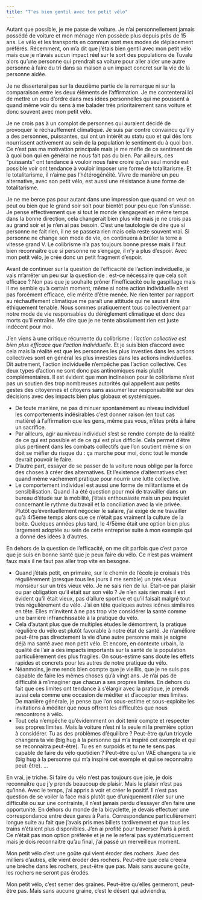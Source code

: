 ```yaml
---
title: "T'es bien gentil avec ton petit vélo"
---
```

Autant que possible, je me passe de voiture. Je n’ai personnellement jamais possédé de voiture et mon ménage n’en possède plus depuis près de 15 ans. Le vélo et les transports en commun sont mes modes de déplacement préférés. Récemment, on m’a dit que j’étais bien gentil avec mon petit vélo mais que je n’avais aucun impact réel sur le sort des populations de Tuvalu alors qu’une personne qui prendrait sa voiture pour aller aider une autre personne à faire du tri dans sa maison a un impact concret sur la vie de la personne aidée.

Je ne disserterai pas sur la deuxième partie de la remarque ni sur la comparaison entre les deux éléments de l’affirmation. Je me contenterai ici de mettre un peu d’ordre dans mes idées personnelles qui me poussent à quand même voir du sens à me balader très prioritairement sans voiture et donc souvent avec mon petit vélo.

Je ne crois pas à un complot de personnes qui auraient décidé de provoquer le réchauffement climatique. Je suis par contre convaincu qu’il y a des personnes, puissantes, qui ont un intérêt au statu quo et qui dès lors nourrissent activement au sein de la population le sentiment du à quoi bon. Ce n’est pas ma motivation principale mais je me méfie de ce sentiment de à quoi bon qui en général ne nous fait pas du bien. Par ailleurs, ces “puissants” ont tendance à vouloir nous faire croire qu’un seul monde est possible voir ont tendance à vouloir imposer une forme de totalitarisme. Et le totalitarisme, il n’aime pas l’hétérogénéité. Vivre de manière un peu alternative, avec son petit vélo, est aussi une résistance à une forme de totalitarisme.

Je ne me berce pas pour autant dans une impression que quand on veut on peut ou bien que le grand soir soit pour bientôt pour peu que l’on s’unisse. Je pense effectivement que si tout le monde s’engageait en même temps dans la bonne direction, cela changerait bien plus vite mais je ne crois pas au grand soir et je n’en ai pas besoin. C’est une tautologie de dire que si personne ne fait rien, il ne se passera rien mais cela reste souvent vrai. Si personne ne change son mode de vie, on continuera à brûler la terre à vitesse grand V. Le colibrisme n’a pas toujours bonne presse mais il faut bien reconnaître que si personne ne s’engage, il n’y a plus d’espoir. Avec mon petit vélo, je crée donc un petit fragment d’espoir.

Avant de continuer sur la question de l’efficacité de l’action individuelle, je vais m’arrêter un peu sur la question de : est-ce nécessaire que cela soit efficace ? Non pas que je souhaite prôner l’inefficacité ou le gaspillage mais il me semble qu’à certain moment, même si notre action individuelle n’est pas forcément efficace, elle mérite d’être menée. Ne rien tenter par rapport au réchauffement climatique me paraît une attitude qui ne saurait être éthiquement tenable. Nous sommes pratiquement tous collectivement par notre mode de vie responsables du dérèglement climatique et donc des morts qu’il entraîne. Me dire que je ne tente absolument rien est juste indécent pour moi.

J’en viens à une critique récurrente du colibrisme : _l’action collective est bien plus efficace que l’action individuelle_. Et je suis bien d’accord avec cela mais la réalité est que les personnes les plus investies dans les actions collectives sont en général les plus investies dans les actions individuelles. Dit autrement, l’action individuelle n’empêche pas l’action collective. Ces deux types d’action ne sont donc pas antinomiques mais plutôt complémentaires. Il est évident que mon inclinaison pour le colibrisme n’est pas un soutien des trop nombreuses autorités qui appellent aux petits gestes des citoyennes et citoyens sans assumer leur responsabilité sur des décisions avec des impacts bien plus globaux et systémiques.

- De toute manière, ne pas diminuer spontanément au niveau individuel les comportements indésirables c’est donner raison (en tout cas matière) à l’affirmation que les gens, même pas vous, n’êtes prêts à faire un sacrifice.
- Par ailleurs, agir au niveau individuel s’est se rendre compte de la réalité de ce qui est possible et de ce qui est plus difficile. Cela permet d’être plus pertinent dans les combats collectifs que l’on soutient même si on doit se méfier du risque du : ça marche pour moi, donc tout le monde devrait pouvoir le faire.
- D’autre part, essayer de se passer de la voiture nous oblige par la force des choses à créer des alternatives. Et l’existence d’alternatives c’est quand même vachement pratique pour nourrir une lutte collective.
- Le comportement individuel est aussi une forme de militantisme et de sensibilisation. Quand il a été question pour moi de travailler dans un bureau d’étude sur la mobilité, j’étais enthousiaste mais un peu inquiet concernant le rythme du travail et la conciliation avec la vie privée. Plutôt qu’éventuellement négocier le salaire, j’ai exigé de ne travailler qu’à 4/5ème temps alors que ce n’était pas vraiment la culture de la boite. Quelques années plus tard, le 4/5ème était une option bien plus largement adoptée au sein de cette entreprise suite à mon exemple qui a donné des idées à d’autres.

En dehors de la question de l’efficacité, on me dit parfois que c’est parce que je suis en bonne santé que je peux faire du vélo. Ce n’est pas vraiment faux mais il ne faut pas aller trop vite en besogne.

- Quand j’étais petit, en primaire, sur le chemin de l’école je croisais très régulièrement (presque tous les jours il me semble) un très vieux monsieur sur un très vieux vélo. Je ne sais rien de lui. Était-ce par plaisir ou par obligation qu’il était sur son vélo ? Je n’en sais rien mais il est évident qu’il était vieux, pas d’allure sportive et qu’il faisait malgré tout très régulièrement du vélo. J’ai en tête quelques autres icônes similaires en tête. Elles m’invitent à ne pas trop vite considérer la santé comme une barrière infranchissable à la pratique du vélo.
- Cela d’autant plus que de multiples études le démontrent, la pratique régulière du vélo est plutôt favorable à notre état de santé. Je n’améliore peut-être pas directement la vie d’une autre personne mais je soigne déjà ma santé avec mon petit vélo. Et encore, en contexte urbain, la qualité de l’air a des impacts importants sur la santé de la population particulièrement des plus fragiles. On sous-estime sans doute les effets rapides et concrets pour les autres de notre pratique du vélo.
- Néanmoins, je me rends bien compte que je vieillis, que je ne suis pas capable de faire les mêmes choses qu’à vingt ans. Je n’ai pas de difficulté à m’imaginer que chacun a ses propres limites. En dehors du fait que ces limites ont tendance à s’élargir avec la pratique, je prends aussi cela comme une occasion de méditer et d’accepter mes limites. De manière générale, je pense que l’on sous-estime et sous-exploite les invitations à méditer que nous offrent les difficultés que nous rencontrons à vélo.
- Tout cela n’empêche qu’évidemment on doit tenir compte et respecter ses propres limites. Mais la voiture n’est ni la seule ni la première option à considérer. Tu as des problèmes d’équilibre ? Peut-être qu’un tricycle changera ta vie (big hug à la personne qui m’a inspiré cet exemple et qui se reconnaitra peut-être). Tu es en surpoids et tu ne te sens pas capable de faire du vélo quotidien ? Peut-être qu’un VAE changera ta vie (big hug à la personne qui m’a inspiré cet exemple et qui se reconnaitra peut-être). …

En vrai, je triche. Si faire du vélo n’est pas toujours que joie, je dois reconnaître que j’y prends beaucoup de plaisir. Mais le plaisir n’est pas qu’inné. Avec le temps, j’ai appris à voir et créer le positif. Il n’est pas question de se voiler la face mais plutôt que d’uniquement râler sur une difficulté ou sur une contrainte, il n’est jamais perdu d’essayer d’en faire une opportunité. En dehors du monde de la bicyclette, je devais effectuer une correspondance entre deux gares à Paris. Correspondance particulièrement longue suite au fait que j’avais pris mes billets tardivement et que tous les trains n’étaient plus disponibles. J’en ai profité pour traverser Paris à pied. Ce n’était pas mon option préférée et je ne le referai pas systématiquement mais je dois reconnaitre qu’au final, j’ai passé un merveilleux moment.

Mon petit vélo c’est une goûte qui vient éroder des rochers. Avec des milliers d’autres, elle vient éroder des rochers. Peut-être que cela créera une brèche dans les rochers, peut-être que pas. Mais sans aucune goûte, les rochers ne seront pas érodés.

Mon petit vélo, c’est semer des graines. Peut-être qu’elles germeront, peut-être pas. Mais sans aucune graine, c’est le désert qui adviendra.